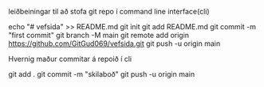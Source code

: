 leiðbeiningar til að stofa git repo í command line interface(cli)

echo "# vefsida" >> README.md
git init
git add README.md
git commit -m "first commit"
git branch -M main
git remote add origin https://github.com/GitGud069/vefsida.git
git push -u origin main

Hvernig maður commitar á repoið í cli

git add .
git commit -m "skilaboð"
git push -u origin main